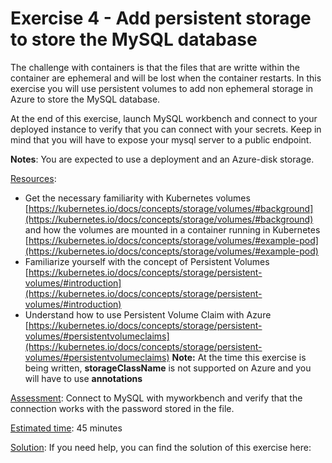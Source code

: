 # Exercise 4 - Add persistent storage to store the MySQL database #

The challenge with containers is that the files that are writte within the container are ephemeral and will be lost when the container restarts. In this exercise you will use persistent volumes to add non ephemeral storage in Azure to store the MySQL database.

At the end of this exercise, launch MySQL workbench and connect to your deployed instance to verify that you can connect with your secrets. Keep in mind that you will have to expose your mysql server to a public endpoint.

**Notes**: You are expected to use a deployment and an Azure-disk storage.


<u>Resources</u>: 
* Get the necessary familiarity with Kubernetes volumes  [https://kubernetes.io/docs/concepts/storage/volumes/#background](https://kubernetes.io/docs/concepts/storage/volumes/#background) and how the volumes are mounted in a container running in Kubernetes [https://kubernetes.io/docs/concepts/storage/volumes/#example-pod](https://kubernetes.io/docs/concepts/storage/volumes/#example-pod)
* Familiarize yourself with the concept of Persistent Volumes [https://kubernetes.io/docs/concepts/storage/persistent-volumes/#introduction](https://kubernetes.io/docs/concepts/storage/persistent-volumes/#introduction)
* Understand how to use Persistent Volume Claim with Azure [https://kubernetes.io/docs/concepts/storage/persistent-volumes/#persistentvolumeclaims](https://kubernetes.io/docs/concepts/storage/persistent-volumes/#persistentvolumeclaims)
**Note:** At the time this exercise is being written, **storageClassName** is not supported on Azure and you will have to use **annotations**


<u>Assessment</u>: Connect to MySQL with myworkbench and verify that the connection works with the password stored in the file.

<u>Estimated time</u>: 45 minutes 

<u>Solution</u>: If you need help, you can find the solution of this exercise here: []()